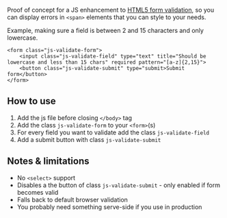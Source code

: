 Proof of concept for a JS enhancement to [HTML5 form validation](https://developer.mozilla.org/en-US/docs/Learn/Forms/Form_validation), so you can display errors in `<span>` elements that you can style to your needs.

Example, making sure a field is between 2 and 15 characters and only lowercase.

```
<form class="js-validate-form"> 
    <input class="js-validate-field" type="text" title="Should be lowercase and less than 15 chars" required pattern="[a-z]{2,15}">
    <button class="js-validate-submit" type="submit>Submit form</button>
</form>
```

## How to use

1. Add the js file before closing `</body>` tag
2. Add the class `js-validate-form` to your `<form>`(s)
3. For every field you want to validate add the class `js-validate-field`
4. Add a submit button with class `js-validate-submit`

## Notes & limitations

- No `<select>` support
- Disables a the button of class `js-validate-submit` - only enabled if form becomes valid
- Falls back to default browser validation
- You probably need something serve-side if you use in production
